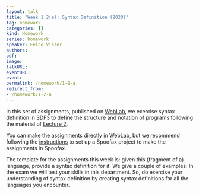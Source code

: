 ```yaml
---
layout: talk
title: "Week 1.2(a): Syntax Definition (2020)"
tag: homework
categories: []
kind: Homework
series: homework
speaker: Eelco Visser
authors:
pdf:
image:
talkURL:
eventURL:
event:
permalink: /homework/1-2-a
redirect_from:
- /homework/1-2-a
---
```


In this set of assignments, published on [WebLab](https://weblab.tudelft.nl/cs4200/2021-2022/assignment/87648/info), we exercise syntax definition in SDF3 to define the structure and notation of programs following the material of [Lecture 2]({{site.baseurl}}/lectures/2).

You can make the assignments directly in WebLab, but we recommend following the [instructions]({{site.baseurl}}/homework/1-1-b) to set up a Spoofax project to make the assignments in Spoofax.

The template for the assignments this week is: given this (fragment of a) language, provide a syntax definition for it.
We give a couple of examples.
In the exam we will test your skills in this department.
So, do exercise your understanding of syntax definition by creating syntax definitions for all the languages you encounter.
